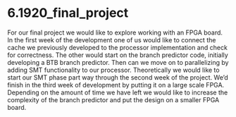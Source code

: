 # 6.1920_final_project
For our final project we would like to explore working with an FPGA board. In the first week of the development one of us would like to connect the cache we previously developed to the processor implementation and check for correctness. The other would start on the branch predictor code, initially developing a BTB branch predictor.
Then can we move on to parallelizing by adding SMT functionality to our processor. Theoretically we would like to start our SMT phase part way through the second week of the project. We’d finish in the third week of development by putting it on a large scale FPGA.  Depending on the amount of time we have left we would like to increase the complexity of the branch predictor and put the design on a smaller FPGA board.
